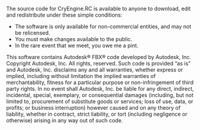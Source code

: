 The source code for CryEngine.RC is available to anyone to download, edit and redistribute under these simple conditions:

* The software is only available for non-commercial entities, and may not be relicensed.
* You must make changes available to the public.
* In the rare event that we meet, you owe me a pint.

This software contains Autodesk® FBX® code developed by Autodesk, Inc. Copyright Autodesk, Inc.  All rights, reserved. Such code is provided “as is” and Autodesk, Inc. disclaims any and all warranties, whether express or implied, including without limitation the implied warranties of merchantability, fitness for a particular purpose or non-infringement of third party rights.  In no event shall Autodesk, Inc. be liable for any direct, indirect, incidental, special, exemplary, or consequential damages (including, but not limited to, procurement of substitute goods or services; loss of use, data, or profits; or business interruption) however caused and on any theory of liability, whether in contract, strict liability, or tort (including negligence or otherwise) arising in any way out of such code.